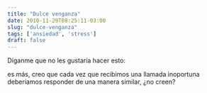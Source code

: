 ```yaml
---
title: "Dulce venganza"
date: 2010-11-29T08:25:11-03:00
slug: "dulce-venganza"
tags: ['ansiedad', 'stress']
draft: false
---
```


Díganme que no les gustaría hacer esto:

es más, creo que cada vez que recibimos una llamada inoportuna
deberíamos responder de una manera similar, ¿no creen?
